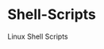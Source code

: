 # Shell-Scripts
Linux Shell Scripts 
                                                              
                                                               
